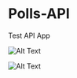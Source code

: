 # Polls-API
Test API App





![Alt Text](http://www.sheawong.com/wp-content/uploads/2013/08/keephatin.gif)


<!--https://drive.google.com/file/d/0B3gfqXegWw0Va3JQT25KaXVmdFU/view?usp=sharing-->

![Alt Text](https://drive.google.com/open?id=0B3gfqXegWw0Va3JQT25KaXVmdFU)

